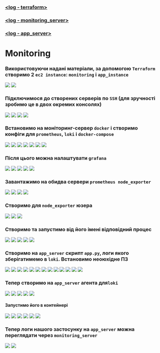 ### [<log - terraform>](./log_terraform.md)

### [<log - monitoring_server>](./log_monitor.md)

### [<log - app_server>](./log_app.md)

# Monitoring

### Використовуючи надані матеріали, за допомогою `Terraform` створимо 2 `ec2 instance`: `monitoring` і `app_instance`

![](./Report/img.png)
![](./Report/img_1.png)

### Підключимося до створених серверів по `SSH` (для зручності зробимо це в двох окремих консолях)

![](./Report/img_2.png)
![](./Report/img_3.png)
![](./Report/img_4.png)
![](./Report/img_5.png)

### Встановимо на моніторинг-сервер `docker` і створимо конфіги для `prometheus`, `loki` і `docker-compose`

![](./Report/img_6.png)
![](./Report/img_9.png)
![](./Report/img_8.png)
![](./Report/img_10.png)
![](./Report/img_11.png)
![](./Report/img_12.png)
![](./Report/img_13.png)

### Після цього можна налаштувати `grafana`

![](./Report/img_14.png)
![](./Report/img_15.png)
![](./Report/img_16.png)
![](./Report/img_17.png)
![](./Report/img_18.png)

### Завантажимо на обидва сервери `prometheus node_exporter`

![](./Report/img_19.png)
![](./Report/img_20.png)
![](./Report/img_21.png)
![](./Report/img_22.png)

### Створимо для `node_exporter` юзера

![](./Report/img_23.png)
![](./Report/img_24.png)
![](./Report/img_25.png)

### Створимо та запустимо від його імені відповідний процес

![](./Report/img_26.png)
![](./Report/img_27.png)
![](./Report/img_28.png)
![](./Report/img_29.png)
![](./Report/img_30.png)

### Створимо на `app_server` скрипт `app.py`, логи якого зберігатимемо в `loki`. Встановимо неоюхідне ПЗ

![](./Report/img_31.png)
![](./Report/img_32.png)
![](./Report/img_33.png)
![](./Report/img_34.png)
![](./Report/img_35.png)
![](./Report/img_37.png)
![](./Report/img_38.png)
![](./Report/img_40.png)
![](./Report/img_42.png)
![](./Report/img_43.png)
![](./Report/img_44.png)
![](./Report/img_45.png)
![](./Report/img_46.png)

### Тепер створимо на `app_server` агента для`loki`

![](./Report/img_47.png)
![](./Report/img_48.png)
![](./Report/img_49.png)
![](./Report/img_51.png)
![](./Report/img_52.png)

#### Запустимо його в контейнері

![](./Report/img_53.png)
![](./Report/img_54.png)
![](./Report/img_55.png)
![](./Report/img_56.png)
![](./Report/img_57.png)
![](./Report/img_58.png)

### Тепер логи нашого застосунку на `app_server` можна переглядати через `monitoring_server`

![](./Report/img_61.png)
![](./Report/img_62.png)

